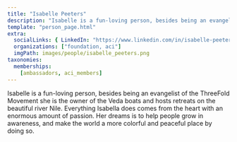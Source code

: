 ```yaml
---
title: "Isabelle Peeters"
description: "Isabelle is a fun-loving person, besides being an evangelist of the ThreeFold Movement."
template: "person_page.html"
extra:
  socialLinks: { LinkedIn: "https://www.linkedin.com/in/isabelle-peeters-54305589/"}
  organizations: ["foundation, aci"]
  imgPath: images/people/isabelle_peeters.png
taxonomies:
  memberships:
    [ambassadors, aci_members]
---
```


Isabelle is a fun-loving person, besides being an evangelist of the ThreeFold Movement she is the owner of the Veda boats and hosts retreats on the beautiful river Nile. Everything Isabella does comes from the heart with an enormous amount of passion. Her dreams is to help people grow in awareness, and make the world a more colorful and peaceful place by doing so.